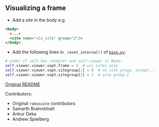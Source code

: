 ## Visualizing a frame
- Add a site in the body e.g.
```xml
<body>
  <...>
  <site name="vis_site" group="2"/>
</body>
```
- Add the following lines in `_reset_internal()` of [`base.py`](robosuite/environments/base.py):
```python
# under if self.has_renderer and self.viewer is None:
self.viewer.viewer.vopt.frame = 3  # vis sites only
self.viewer.viewer.vopt.sitegroup[:] = 0  # no site group, except...
self.viewer.viewer.vopt.sitegroup[2] = 1  # site group 2
```

[Original README](README_original.md)

Contributors:
- Original `robosuite` contributors
- Samarth Brahmbhatt
- Ankur Deka
- Andrew Spielberg
